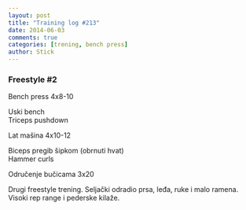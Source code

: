 ```yaml
---
layout: post
title: "Training log #213"
date: 2014-06-03
comments: true
categories: [trening, bench press]
author: Stick
---
```


### Freestyle #2

Bench press 4x8-10  

Uski bench  
Triceps pushdown   

Lat mašina 4x10-12  

Biceps pregib šipkom (obrnuti hvat)  
Hammer curls  

Odručenje bučicama 3x20  

Drugi freestyle trening. Seljački odradio prsa, leđa, ruke i malo ramena. Visoki rep range i pederske kilaže.

